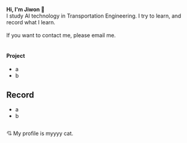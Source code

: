 **Hi, I'm Jiwon 🐾** <br/>
I study AI technology in Transportation Engineering. I try to learn, and record what I learn. <br/><br/>
If you want to contact me, please email me. <br/><br/>

#### Project
- a
- b

## Record
- a
- b

##  
💘 My profile is myyyy cat.

